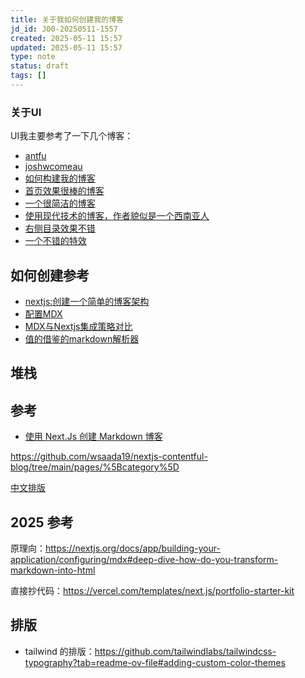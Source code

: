 ```yaml
---
title: 关于我如何创建我的博客
jd_id: J00-20250511-1557
created: 2025-05-11 15:57
updated: 2025-05-11 15:57
type: note
status: draft
tags: []
---
```


### 关于UI

UI我主要参考了一下几个博客：

- [antfu](https://antfu.me/posts/mental-health-oss)
- [joshwcomeau](https://www.joshwcomeau.com/css/center-a-div/)
- [如何构建我的博客](https://www.joshwcomeau.com/blog/how-i-built-my-blog/)
- [首页效果很棒的博客](https://laracasts.com/)
- [一个很简洁的博客](https://bholmes.dev/)
- [使用现代技术的博客，作者貌似是一个西南亚人](https://www.dalelarroder.com/)
- [右侧目录效果不错](https://chirpy.cotes.page/posts/getting-started/)
- [一个不错的特效](https://www.byewind.com/)

## 如何创建参考

- [nextjs:创建一个简单的博客架构](https://nextjs.org/learn-pages-router/basics/data-fetching/blog-data)
- [配置MDX](https://nextjs.org/docs/app/building-your-application/configuring/mdx)
- [MDX与Nextjs集成策略对比](https://dev.to/tylerlwsmith/quick-comparison-of-mdx-integration-strategies-with-next-js-1kcm)
- [值的借鉴的markdown解析器](https://github.com/markdown-it/markdown-it)

## 堆栈

## 参考

- [使用 Next.Js 创建 Markdown 博客](https://joyofcode.xyz/create-a-markdown-blog#your-digital-garden)

https://github.com/wsaada19/nextjs-contentful-blog/tree/main/pages/%5Bcategory%5D

[中文排版](https://www.notion.so/1bd2048329b08035ab02e0528d8f9349?pvs=21)

## 2025 参考

原理向：https://nextjs.org/docs/app/building-your-application/configuring/mdx#deep-dive-how-do-you-transform-markdown-into-html

直接抄代码：https://vercel.com/templates/next.js/portfolio-starter-kit

## 排版

- tailwind 的排版：https://github.com/tailwindlabs/tailwindcss-typography?tab=readme-ov-file#adding-custom-color-themes
